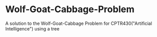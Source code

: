 # Wolf-Goat-Cabbage-Problem
A solution to the Wolf-Goat-Cabbage Problem for CPTR430("Artificial Intelligence") using a tree
